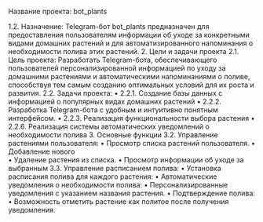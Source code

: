 Название проекта: bot_plants

1.2. Назначение:
Telegram-бот bot_plants предназначен для предоставления пользователям информации об уходе за конкретными видами домашних растений и для автоматизированного напоминания о необходимости полива этих растений.
2. Цели и задачи проекта
2.1. Цель проекта:
Разработать Telegram-бота, обеспечивающего пользователей персонализированной информацией по уходу за домашними растениями и автоматическими напоминаниями о поливе, способствуя тем самым созданию оптимальных условий для их роста и развития.
2.2. Задачи проекта:
•   2.2.1. Создание базы данных с информацией о популярных видах домашних растений 
•   2.2.2. Разработка Telegram-бота с удобным и интуитивно понятным интерфейсом.
•   2.2.3. Реализация функциональности выбора растения 
•   2.2.6. Реализация системы автоматических уведомлений о необходимости полива
3. Основные функции
3.2. Управление растениями пользователя:
•   Просмотр списка растений пользователя.
•   Добавление нового  
•   Удаление растения из списка.
•   Просмотр информации об уходе за выбранным 
3.3. Управление расписанием полива:
•   Установка расписания полива для каждого растения:
•   Автоматические уведомления о необходимости полива:
•   Персонализированные уведомления с указанием названия растения.
•   Подтверждение полива:
•   Возможность отметить растение как политое после получения уведомления.
